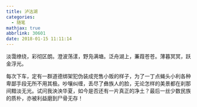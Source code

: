 ```yaml
---
title: 泸沽湖
categories:
  - 随笔
mathjax: true
abbrlink: 30601
date: 2018-01-15 11:11:14
---
```

淡霭缭绕，彩彻区朗。澄波荡漾，野凫满塘。泛舟湖上，蒹葭苍苍。薄暮冥冥，跃金浮光。

每次下车，定有一群道德绑架犯伪装成兜售小贩的样子，为了一丁点蝇头小利各种卑鄙手段无所不用其极。吵嚷纠缠，丢尽了彝族人的脸，无论怎样的美景都在刹那间黯淡无光。试问我泱泱华夏，如今是否还有一片真正的净土？最后一丝少数民族的质朴，亦被利益磨到尸骨无存！